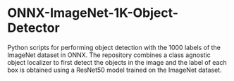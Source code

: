 # ONNX-ImageNet-1K-Object-Detector
Python scripts for performing object detection with the 1000 labels of the ImageNet dataset in ONNX. The repository combines a class agnostic object localizer to first detect the objects in the image and the label of each box is obtained using a ResNet50 model trained on the ImageNet dataset.
